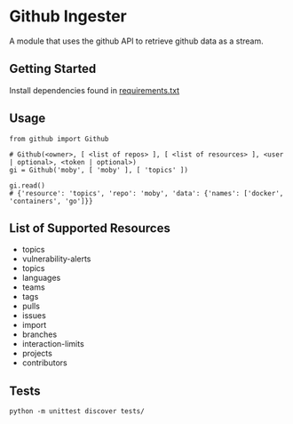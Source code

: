 # Github Ingester
A module that uses the github API to retrieve github data as a stream.

## Getting Started
Install dependencies found in [requirements.txt](https://github.com/daryllft19/github-ingester/blob/master/etc/requirements.txt)

## Usage
```
from github import Github

# Github(<owner>, [ <list of repos> ], [ <list of resources> ], <user | optional>, <token | optional>)
gi = Github('moby', [ 'moby' ], [ 'topics' ])

gi.read()
# {'resource': 'topics', 'repo': 'moby', 'data': {'names': ['docker', 'containers', 'go']}}
```

## List of Supported Resources
* topics
* vulnerability-alerts
* topics
* languages
* teams
* tags
* pulls
* issues
* import
* branches
* interaction-limits
* projects
* contributors

## Tests
`
python -m unittest discover tests/
`
